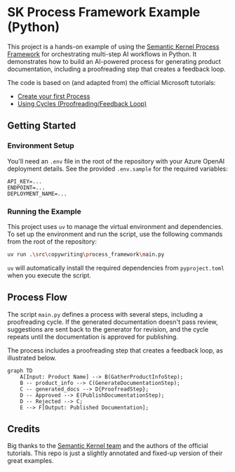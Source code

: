 # SK Process Framework Example (Python)

This project is a hands-on example of using the [Semantic Kernel Process Framework](https://learn.microsoft.com/en-us/semantic-kernel/frameworks/process/examples/example-first-process?pivots=programming-language-python) for orchestrating multi-step AI workflows in Python. It demonstrates how to build an AI-powered process for generating product documentation, including a proofreading step that creates a feedback loop.

The code is based on (and adapted from) the official Microsoft tutorials:

- [Create your first Process](https://learn.microsoft.com/en-us/semantic-kernel/frameworks/process/examples/example-first-process?pivots=programming-language-python)
- [Using Cycles (Proofreading/Feedback Loop)](https://learn.microsoft.com/en-us/semantic-kernel/frameworks/process/examples/example-cycles?pivots=programming-language-python)

## Getting Started

### Environment Setup

You'll need an `.env` file in the root of the repository with your Azure OpenAI deployment details. See the provided `.env.sample` for the required variables:

```properties
API_KEY=...
ENDPOINT=...
DEPLOYMENT_NAME=...
```

### Running the Example

This project uses `uv` to manage the virtual environment and dependencies. To set up the environment and run the script, use the following commands from the root of the repository:

```sh
uv run .\src\copywriting\process_framework\main.py
```

`uv` will automatically install the required dependencies from `pyproject.toml` when you execute the script.

## Process Flow

The script `main.py` defines a process with several steps, including a proofreading cycle. If the generated documentation doesn't pass review, suggestions are sent back to the generator for revision, and the cycle repeats until the documentation is approved for publishing.

The process includes a proofreading step that creates a feedback loop, as illustrated below.

```mermaid
graph TD
    A[Input: Product Name] --> B(GatherProductInfoStep);
    B -- product_info --> C(GenerateDocumentationStep);
    C -- generated_docs --> D{ProofreadStep};
    D -- Approved --> E(PublishDocumentationStep);
    D -- Rejected --> C;
    E --> F[Output: Published Documentation];
```

## Credits

Big thanks to the [Semantic Kernel team](https://github.com/microsoft/semantic-kernel) and the authors of the official tutorials. This repo is just a slightly annotated and fixed-up version of their great examples.
